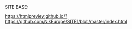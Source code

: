 

SITE BASE:

https://htmlpreview.github.io/?https://github.com/NikEurope/SITE1/blob/master/index.html
